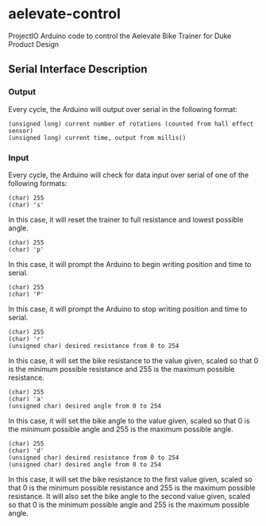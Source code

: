 # aelevate-control
ProjectIO Arduino code to control the Aelevate Bike Trainer for Duke Product Design

## Serial Interface Description

### Output
Every cycle, the Arduino will output over serial in the following format:

```
(unsigned long) current number of rotations (counted from hall effect sensor)
(unsigned long) current time, output from millis()
```

### Input
Every cycle, the Arduino will check for data input over serial of one of the following formats:

```
(char) 255
(char) 's'
```
In this case, it will reset the trainer to full resistance and lowest possible angle.

```
(char) 255
(char) 'p'
```
In this case, it will prompt the Arduino to begin writing position and time to serial.

```
(char) 255
(char) 'P'
```
In this case, it will prompt the Arduino to stop writing position and time to serial.

```
(char) 255
(char) 'r'
(unsigned char) desired resistance from 0 to 254
```
In this case, it will set the bike resistance to the value given, scaled so that 0 is the minimum possible resistance and 255 is the maximum possible resistance.

```
(char) 255
(char) 'a'
(unsigned char) desired angle from 0 to 254
```
In this case, it will set the bike angle to the value given, scaled so that 0 is the minimum possible angle and 255 is the maximum possible angle.

```
(char) 255
(char) 'd'
(unsigned char) desired resistance from 0 to 254
(unsigned char) desired angle from 0 to 254
```
In this case, it will set the bike resistance to the first value given, scaled so that 0 is the minimum possible resistance and 255 is the maximum possible resistance. It will also set the bike angle to the second value given, scaled so that 0 is the minimum possible angle and 255 is the maximum possible angle.
<!-- TODO: document track input if we actually use -->